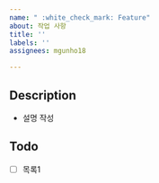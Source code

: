 ```yaml
---
name: " :white_check_mark: Feature"
about: 작업 사항
title: ''
labels: ''
assignees: mgunho18

---
```


## Description
- 설명 작성

## Todo
- [ ] 목록1
